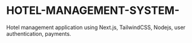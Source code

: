 # HOTEL-MANAGEMENT-SYSTEM-
Hotel management application using Next.js, TailwindCSS, Nodejs, user authentication, payments.
